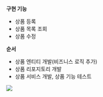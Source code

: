 **구현 기능** 
- 상품 등록
- 상품 목록 조회
- 상품 수정

**순서** 
- 상품 엔티티 개발(비즈니스 로직 추가)
- 상품 리포지토리 개발
- 상품 서비스 개발, 상품 기능 테스트

![](https://i.imgur.com/UL8A8gF.png)
